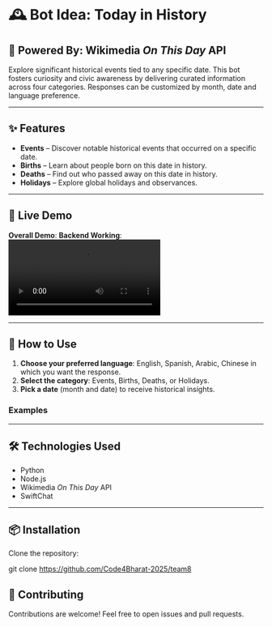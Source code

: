 # 🕰️ Bot Idea: **Today in History**

## 🧠 Powered By: Wikimedia *On This Day* API

Explore significant historical events tied to any specific date. This bot fosters curiosity and civic awareness by delivering curated information across four categories. Responses can be customized by month, date and language preference.

---

## ✨ Features

- **Events** – Discover notable historical events that occurred on a specific date.  
- **Births** – Learn about people born on this date in history.  
- **Deaths** – Find out who passed away on this date in history.  
- **Holidays** – Explore global holidays and observances.

---

## 🚀 Live Demo

**Overall Demo**: 
**Backend Working**: <video controls src="20250514-1134-01.9088541.mp4" title="Backend Demo"></video>

---

## 📖 How to Use

1. **Choose your preferred language**: English, Spanish, Arabic, Chinese in which you want the response.  
2. **Select the category**: Events, Births, Deaths, or Holidays.
3. **Pick a date** (month and date) to receive historical insights.

### Examples

---

## 🛠️ Technologies Used

- Python  
- Node.js  
- Wikimedia *On This Day* API  
- SwiftChat

---

## 📦 Installation

Clone the repository:

git clone https://github.com/Code4Bharat-2025/team8

## 🤝 Contributing

Contributions are welcome! Feel free to open issues and pull requests.

